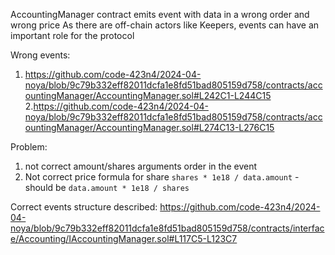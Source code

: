 AccountingManager contract emits event with data in a wrong order and wrong price
As there are off-chain actors like Keepers, events can have an important role for the protocol

Wrong events:
1. https://github.com/code-423n4/2024-04-noya/blob/9c79b332eff82011dcfa1e8fd51bad805159d758/contracts/accountingManager/AccountingManager.sol#L242C1-L244C15
2.https://github.com/code-423n4/2024-04-noya/blob/9c79b332eff82011dcfa1e8fd51bad805159d758/contracts/accountingManager/AccountingManager.sol#L274C13-L276C15

Problem: 
1. not correct amount/shares arguments order in the event
2. Not correct price formula for share `shares * 1e18 / data.amount` - should be `data.amount * 1e18 / shares`

Correct events structure described:
https://github.com/code-423n4/2024-04-noya/blob/9c79b332eff82011dcfa1e8fd51bad805159d758/contracts/interface/Accounting/IAccountingManager.sol#L117C5-L123C7
